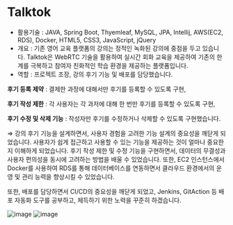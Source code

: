 # Talktok
- 활용기술 : JAVA, Spring Boot, Thyemleaf, MySQL, JPA, Intellij, AWS(EC2, RDS), Docker, HTML5, CSS3, JavaScript, jQuery 
- 개요 : 기존 영어 교육 플랫폼의 강의는 정적인 녹화된 강의에 중점을 두고 있습니다. Talktok은 WebRTC 기술을 활용하여 실시간 회화 교육을 제공하여 기존의 한계를 극복하고 참여자 친화적인 학습 환경을 제공하는 플랫폼입니다.
- 역할 : 프로젝트 조장, 강의 후기 기능 및 배포를 담당했습니다.

**후기 등록 제약** : 결제한 과정에 대해서만 후기를 등록할 수 있도록 구현,

**후기 작성 제한** : 각 사용자는 각 과저에 대해 한 번만 후기를 등록할 수 있도록 구현,

**후기 수정 및 삭제 기능** : 작성자만 후기를 수정하거나 삭제할 수 있도록 구현했습니다.

⇒ 강의 후기 기능을 설계하면서, 사용자 경험을 고려한 기능 설계의 중요성을 깨닫게 되었습니다. 사용자가 쉽게 접근하고 사용할 수 있는 기능을 제공하는 것이 얼마나 중요한지 이해하게 되었습니다. 후기 작성 제한 및 수정 기능을 구현하면서, 데이터의 무결성과 사용자 편의성을 동시에 고려하는 방법을 배울 수 있었습니다. 또한, EC2 인스턴스에서 Docker를 사용하여 RDS를 통해 데이터베이스를 연동하면서 클라우드 환경에서의 운영 및 관리 능력을 향상시킬 수 있었습니다.

 또한, 배포를 담당하면서 CI/CD의 중요성을 깨닫게 되었고, Jenkins, GitAction 등 배포 자동화 도구를 공부하고, 체득하기 위한 노력을 꾸준히 하겠습니다.

![image](https://github.com/DungBeetle0618/Talktok/assets/148679054/fb8f200d-0ec8-408f-ab78-64b3de92fc90)
![image](https://github.com/DungBeetle0618/Talktok/assets/148679054/b5f15087-e5f9-4d70-8dca-cea097834e67)
